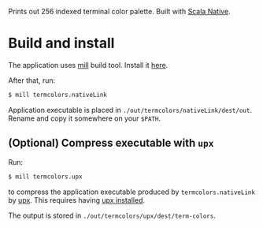 Prints out 256 indexed terminal color palette. Built with [Scala Native](https://www.scala-native.org/en/latest/index.html).

# Build and install

The application uses [mill](https://www.lihaoyi.com/mill/index.html) build tool. Install it [here](https://www.lihaoyi.com/mill/index.html#installation).

After that, run:
```bash
$ mill termcolors.nativeLink
```

Application executable is placed in `./out/termcolors/nativeLink/dest/out`.
Rename and copy it somewhere on your `$PATH`.

## (Optional) Compress executable with `upx`

Run:
```bash
$ mill termcolors.upx
```
to compress the application executable produced by `termcolors.nativeLink` by [upx](https://upx.github.io/).
This requires having [upx installed](https://github.com/upx/upx/releases/latest).

The output is stored in `./out/termcolors/upx/dest/term-colors`.
